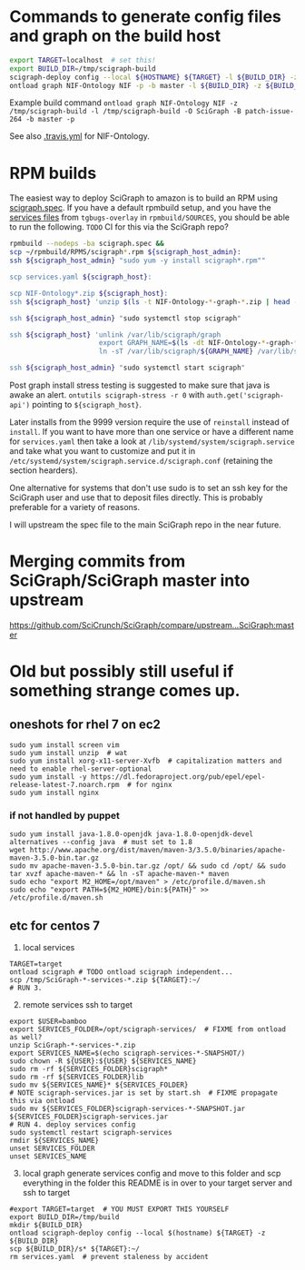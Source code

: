 # Commands to generate config files and graph on the build host

``` bash
export TARGET=localhost  # set this!
export BUILD_DIR=/tmp/scigraph-build
scigraph-deploy config --local ${HOSTNAME} ${TARGET} -l ${BUILD_DIR} -z ${BUILD_DIR}
ontload graph NIF-Ontology NIF -p -b master -l ${BUILD_DIR} -z ${BUILD_DIR}
```

Example build command `ontload graph NIF-Ontology NIF -z /tmp/scigraph-build -l /tmp/scigraph-build -O SciGraph -B patch-issue-264 -b master -p`

See also [.travis.yml](https://github.com/SciCrunch/NIF-Ontology/blob/master/.travis.yml) for NIF-Ontology.

# RPM builds
The easiest way to deploy SciGraph to amazon is to build an RPM using [scigraph.spec](./scigraph.spec).
If you have a default rpmbuild setup, and you have the
[services files](https://github.com/tgbugs/tgbugs-overlay/tree/master/dev-java/scigraph-bin/files/)
from `tgbugs-overlay` in `rpmbuild/SOURCES`, you should be able to run the following.
`TODO` CI for this via the SciGraph repo?
``` bash
rpmbuild --nodeps -ba scigraph.spec &&
scp ~/rpmbuild/RPMS/scigraph*.rpm ${scigraph_host_admin}:
ssh ${scigraph_host_admin} "sudo yum -y install scigraph*.rpm""

scp services.yaml ${scigraph_host}:

scp NIF-Ontology*.zip ${scigraph_host}:
ssh ${scigraph_host} 'unzip $(ls -t NIF-Ontology-*-graph-*.zip | head -n 1)'

ssh ${scigraph_host_admin} "sudo systemctl stop scigraph"

ssh ${scigraph_host} 'unlink /var/lib/scigraph/graph
                      export GRAPH_NAME=$(ls -dt NIF-Ontology-*-graph-* | grep -v zip | head -n 1)
                      ln -sT /var/lib/scigraph/${GRAPH_NAME} /var/lib/scigraph/graph'

ssh ${scigraph_host_admin} "sudo systemctl start scigraph"
```

Post graph install stress testing is suggested to make sure that java is awake an alert.
`ontutils scigraph-stress -r 0` with `auth.get('scigraph-api')` pointing to `${scigraph_host}`.

Later installs from the 9999 version require the use of `reinstall`
instead of `install`. If you want to have more than one service
or have a different name for `services.yaml` then take a look at
`/lib/systemd/system/scigraph.service` and take what you want to
customize and put it in `/etc/systemd/system/scigraph.service.d/scigraph.conf`
(retaining the section hearders).

One alternative for systems that don't use sudo is to set an ssh key for
the SciGraph user and use that to deposit files directly. This is probably
preferable for a variety of reasons.

I will upstream the spec file to the main SciGraph repo in the near future.

# Merging commits from SciGraph/SciGraph master into upstream

https://github.com/SciCrunch/SciGraph/compare/upstream...SciGraph:master

# Old but possibly still useful if something strange comes up.
## oneshots for rhel 7 on ec2

```
sudo yum install screen vim
sudo yum install unzip  # wat
sudo yum install xorg-x11-server-Xvfb  # capitalization matters and need to enable rhel-server-optional
sudo yum install -y https://dl.fedoraproject.org/pub/epel/epel-release-latest-7.noarch.rpm  # for nginx
sudo yum install nginx
```

### if not handled by puppet

```
sudo yum install java-1.8.0-openjdk java-1.8.0-openjdk-devel
alternatives --config java  # must set to 1.8
wget http://www.apache.org/dist/maven/maven-3/3.5.0/binaries/apache-maven-3.5.0-bin.tar.gz
sudo mv apache-maven-3.5.0-bin.tar.gz /opt/ && sudo cd /opt/ && sudo tar xvzf apache-maven-* && ln -sT apache-maven-* maven
sudo echo "export M2_HOME=/opt/maven" > /etc/profile.d/maven.sh
sudo echo "export PATH=${M2_HOME}/bin:${PATH}" >> /etc/profile.d/maven.sh
```

## etc for centos 7
1. local services

```
TARGET=target
ontload scigraph # TODO ontload scigraph independent...
scp /tmp/SciGraph-*-services-*.zip ${TARGET}:~/
# RUN 3.
```

2. remote services ssh to target

```
export $USER=bamboo
export SERVICES_FOLDER=/opt/scigraph-services/  # FIXME from ontload as well?
unzip SciGraph-*-services-*.zip
export SERVICES_NAME=$(echo scigraph-services-*-SNAPSHOT/)
sudo chown -R ${USER}:${USER} ${SERVICES_NAME}
sudo rm -rf ${SERVICES_FOLDER}scigraph*
sudo rm -rf ${SERVICES_FOLDER}lib
sudo mv ${SERVICES_NAME}* ${SERVICES_FOLDER}
# NOTE scigraph-services.jar is set by start.sh  # FIXME propagate this via ontload
sudo mv ${SERVICES_FOLDER}scigraph-services-*-SNAPSHOT.jar ${SERVICES_FOLDER}scigraph-services.jar
# RUN 4. deploy services config
sudo systemctl restart scigraph-services
rmdir ${SERVICES_NAME}
unset SERVICES_FOLDER
unset SERVICES_NAME
```

3. local graph generate services config and move to this folder and scp everything in the folder
this README is in over to your target server and ssh to target 

```
#export TARGET=target  # YOU MUST EXPORT THIS YOURSELF
export BUILD_DIR=/tmp/build
mkdir ${BUILD_DIR}
ontload scigraph-deploy config --local $(hostname) ${TARGET} -z ${BUILD_DIR}
scp ${BUILD_DIR}/s* ${TARGET}:~/
rm services.yaml  # prevent staleness by accident
```
